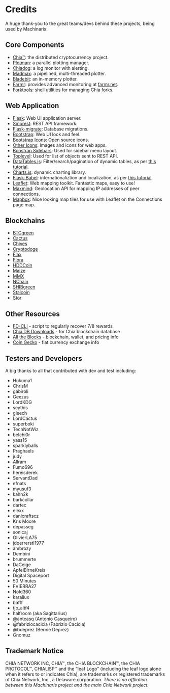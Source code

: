 
# Credits

A huge thank-you to the great teams/devs behind these projects, being used by Machinaris:

## Core Components
* [Chia™](https://www.chia.net/): the distributed cryptocurrency project.
* [Plotman](https://github.com/ericaltendorf/plotman): a parallel plotting manager.
* [Chiadog](https://github.com/martomi/chiadog): a log monitor with alerting.
* [Madmax](https://github.com/madMAx43v3r/chia-plotter): a pipelined, multi-threaded plotter.
* [Bladebit](https://github.com/harold-b/bladebit): an in-memory plotter.
* [Farmr](https://github.com/gilnobrega/farmr): provides advanced monitoring at [farmr.net](https://farmr.net).
* [Forktools](https://github.com/Qwinn1/forktools): shell utilities for managing Chia forks.

## Web Application
* [Flask](https://flask.palletsprojects.com/en/2.0.x/): Web UI application server.
* [Smorest](https://flask-smorest.readthedocs.io/en/latest/index.html): REST API framework.
* [Flask-migrate](https://flask-migrate.readthedocs.io/en/latest/): Database migrations.
* [Bootstrap](https://getbootstrap.com/): Web UI look and feel.
* [Bootstrap Icons](https://icons.getbootstrap.com/): Open source icons.
* [Other Icons](https://www.shareicon.net): Images and icons for web apps.
* [Boostrap Sidebars](https://dev.to/codeply/bootstrap-5-sidebar-examples-38pb): Used for sidebar menu layout.
* [Toplevel](https://github.com/and-semakin/marshmallow-toplevel): Used for list of objects sent to REST API.
* [DataTables.js](https://datatables.net/): Filter/search/pagination of dynamic tables, as per [this tutorial](https://blog.miguelgrinberg.com/post/beautiful-interactive-tables-for-your-flask-templates).
* [Charts.js](https://www.chartjs.org/): dynamic charting library.
* [Flask-Babel](https://pythonhosted.org/Flask-BabelEx/): internationaliztion and localization, as per [this tutorial](https://blog.miguelgrinberg.com/post/the-flask-mega-tutorial-part-xiii-i18n-and-l10n).
* [Leaflet](https://leafletjs.com/): Web mapping toolkit.  Fantastic maps, easy to use!
* [Maxmind](https://maxmind.com/): Geolocation API for mapping IP addresses of peer connections.
* [Mapbox](https://mapbox.com): Nice looking map tiles for use with Leaflet on the Connections page map.

## Blockchains
* [BTCgreen](https://github.com/BTCgreen-Network/btcgreen-blockchain)
* [Cactus](https://github.com/Cactus-Network/cactus-blockchain)
* [Chives](https://github.com/HiveProject2021/chives-blockchain)
* [Cryptodoge](https://github.com/CryptoDoge-Network/cryptodoge)
* [Flax](https://github.com/Flax-Network/flax-blockchain)
* [Flora](https://github.com/Flora-Network/flora-blockchain)
* [HDDCoin](https://github.com/HDDcoin-Network/hddcoin-blockchain)
* [Maize](https://github.com/Maize-Network/maize-blockchain)
* [MMX](https://github.com/madMAx43v3r/mmx-node)
* [NChain](https://gitee.com/ext9/ext9-blockchain)
* [SHIBgreen](https://github.com/BTCgreen-Network/shibgreen-blockchain)
* [Staicoin](https://github.com/STATION-I/staicoin-blockchain)
* [Stor](https://github.com/Stor-Network/stor-blockchain)

## Other Resources
* [FD-CLI](https://github.com/Flora-Network/flora-dev-cli) - script to regularly recover 7/8 rewards 
* [Chia DB Downloads](https://www.chia-database.com/) - for Chia blockchain database
* [All the Blocks](https://alltheblocks.net/) - blockchain, wallet, and pricing info
* [Coin Gecko](https://coingecko.com/) - fiat currency exchange info

## Testers and Developers

A big thanks to all that contributed with dev and test including:
* Hukuma1
* ChrisM
* gabiroli
* Geezus
* LordKDG
* seythis
* gleech
* LordCactus
* superboki
* TechNotWiz
* belchi0r
* yass15
* sparklyballs
* Praghaels
* judy
* Allram
* Fumo696
* hereisderek
* ServantDad
* efnats
* myusuf3
* kahn2k
* barkcollar
* dartec
* elexx
* danicraftscz
* Kris Moore
* depasseg
* sonicaj
* OlivierLA75
* jdoerrerstl1977
* ambrozy
* Dembini
* brummerte
* DaCeige
* ApfelBirneKreis
* Digital Spaceport
* 50 Minutes
* FVIERRA27
* Nold360
* karaliux
* bafff
* tjb_altf4
* halfroom (aka Sagittarius)
* @antcasq (Antonio Casqueiro)
* @fabriziocacicia (Fabrizio Cacicia)
* @bdeprez (Bernie Deprez)
* Gnomuz

## Trademark Notice
CHIA NETWORK INC, CHIA™, the CHIA BLOCKCHAIN™, the CHIA PROTOCOL™, CHIALISP™ and the “leaf Logo” (including the leaf logo alone when it refers to or indicates Chia), are trademarks or registered trademarks of Chia Network, Inc., a Delaware corporation.  *There is no affliation between this Machinaris project and the main Chia Network project.*